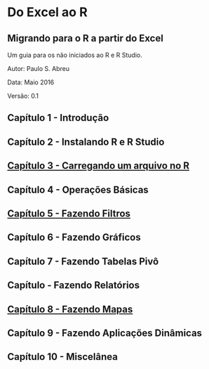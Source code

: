 # Do Excel ao R

## Migrando para o R a partir do Excel

Um guia para os não iniciados ao R e R Studio.

Autor: Paulo S. Abreu

Data: Maio 2016

Versão: 0.1

## Capítulo 1 - Introdução

## Capítulo 2 - Instalando R e R Studio

## [Capítulo 3 - Carregando um arquivo no R](cap3)

## Capítulo 4 - Operações Básicas

## [Capítulo 5 - Fazendo Filtros](cap5)

## Capítulo 6 - Fazendo Gráficos

## Capítulo 7 - Fazendo Tabelas Pivô

## Capítulo - Fazendo Relatórios

## [Capítulo 8 - Fazendo Mapas](cap8)

## Capítulo 9 - Fazendo Aplicações Dinâmicas

## Capítulo 10 - Miscelânea





